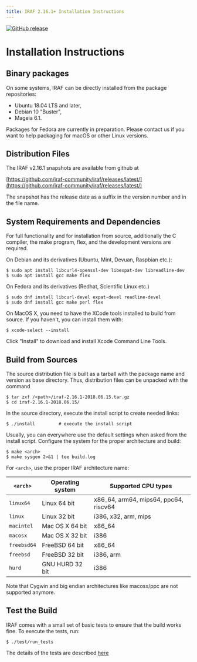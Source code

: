 ```yaml
---
title: IRAF 2.16.1+ Installation Instructions
---
```


[![GitHub release](https://img.shields.io/github/release/iraf-community/iraf.svg)](https://github.com/iraf-community/iraf/releases/latest)

# Installation Instructions

## Binary packages

On some systems, IRAF can be directly installed from the package
repositories:

 * Ubuntu 18.04 LTS and later,
 * Debian 10 "Buster",
 * Mageia 6.1.

Packages for Fedora are currently in preparation. Please contact us if
you want to help packaging for macOS or other Linux versions.

## Distribution Files

The IRAF v2.16.1 snapshots are available from github at

[https://github.com/iraf-community/iraf/releases/latest/](https://github.com/iraf-community/iraf/releases/latest/)

The snapshot has the release date as a suffix in the version number
and in the file name.


## System Requirements and Dependencies

For full functionality and for installation from source, additionally
the C compiler, the make program, flex, and the development versions
are required.

On Debian and its derivatives (Ubuntu, Mint, Devuan, Raspbian etc.):

    $ sudo apt install libcurl4-openssl-dev libexpat-dev libreadline-dev
    $ sudo apt install gcc make flex

On Fedora and its derivatives (Redhat, Scientific Linux etc.)

    $ sudo dnf install libcurl-devel expat-devel readline-devel
    $ sudo dnf install gcc make perl flex

On MacOS X, you need to have the XCode tools installed to build from
source. If you haven't, you can install them with:

    $ xcode-select --install

Click "Install" to download and install Xcode Command Line Tools.


## Build from Sources

The source distribution file is built as a tarball with the package
name and version as base directory. Thus, distribution files can be
unpacked with the command

    $ tar zxf /<path>/iraf-2.16.1-2018.06.15.tar.gz
    $ cd iraf-2.16.1-2018.06.15/

In the source directory, execute the install script to create needed
links:

    $ ./install 		# execute the install script

Usually, you can everywhere use the default settings when asked from
the install script.  Configure the system for the proper architecture
and build:

    $ make <arch>
    $ make sysgen 2>&1 | tee build.log

For `<arch>`, use the proper IRAF architecture name:

`<arch>`   | Operating system | Supported CPU types
-----------|------------------|---------------------------------------
`linux64`  | Linux 64 bit     | x86_64, arm64, mips64, ppc64, riscv64
`linux`    | Linux 32 bit     | i386, x32, arm, mips
`macintel` | Mac OS X 64 bit  | x86_64
`macosx`   | Mac OS X 32 bit  | i386
`freebsd64`| FreeBSD 64 bit   | x86_64
`freebsd`  | FreeBSD 32 bit   | i386, arm
`hurd`     | GNU HURD 32 bit  | i386

Note that Cygwin and big endian architectures like macosx/ppc are not
supported anymore.


## Test the Build

IRAF comes with a small set of basic tests to ensure that the build
works fine.  To execute the tests, run:

    $ ./test/run_tests

The details of the tests are described [here](https://github.com/iraf-community/iraf/blob/master/test/README.md)

